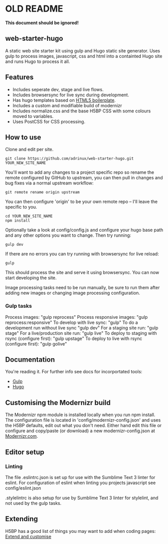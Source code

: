 # OLD README

__This document should be ignored!__

## web-starter-hugo

A static web site starter kit using gulp and Hugo static site generator. Uses gulp to process images, javascript, css and html into a containted Hugo site and runs Hugo to process it all.

## Features

- Includes seperate dev, stage and live flows.
- Includes browsersync for live sync during development.
- Has hugo templates based on [HTML5 boilerplate](https://html5boilerplate.com/).
- Includes a custom and modifiable build of modernizr
- Includes normalize.css and the base H5BP CSS with some colours moved to variables.
- Uses PostCSS for CSS processing.

## How to use

Clone and edit per site.

```
git clone https://github.com/adrinux/web-starter-hugo.git YOUR_NEW_SITE_NAME
```
You'll want to add any changes to a project specific repo so rename the remote configured by GitHub to upstream, you can then pull in changes and bug fixes via a normal upstream workflow:
```
git remote rename origin upstream
```
You can then configure 'origin' to be your own remote repo – I'll leave the specific to you.
```
cd YOUR_NEW_SITE_NAME
npm install
```
Optionally take a look at config/config.js and configure your hugo base path and any other options you want to change.
Then try running:
```
gulp dev
```
If there are no errors you can try running with browsersync for live reload:
```
gulp
```
This should process the site and serve it using browsersync. You can now start developing the site.

Image processing tasks need to be run manually, be sure to run them after adding new images or changing image processing configuration.

### Gulp tasks

Process images: "gulp reprocess"
Process responsive images: "gulp reprocess:responsive"
To develop with live sync: "gulp"
To do a development run without live sync "gulp dev"
For a staging site run: "gulp stage"
For a live/production site run: "gulp live"
To deploy to staging with rsync (configure first): "gulp upstage"
To deploy to live with rsync (configure first): "gulp golive"

## Documentation

You're reading it. For further info see docs for incorportated tools:

- [Gulp](https://github.com/gulpjs/gulp/tree/master/docs)
- [Hugo](https://gohugo.io/overview/introduction/)

## Customising the Modernizr build

The Modernizr npm module is installed locally when you run npm install. The configuration file is located in 'config/modernizr-config.json' and uses the H5BP defaults, edit out what you don't need. Either hand edit this file or configure and copy/paste (or download) a new modernizr-config.json at [Modernizr.com](https://modernizr.com/download).

## Editor setup

### Linting

The file .eslintrc.json is set up for use with the Sumblime Text 3 linter for eslint. For configuration of eslint when linting you projects javascript see config/eslint.json

.stylelintrc is also setup for use by Sumblime Text 3 linter for stylelint, and not used by the gulp tasks.

## Extending

H5BP has a good list of things you may want to add when coding pages:
[Extend and customise](https://github.com/h5bp/html5-boilerplate/blob/master/dist/doc/extend.md#extend-and-customise-html5-boilerplate)

